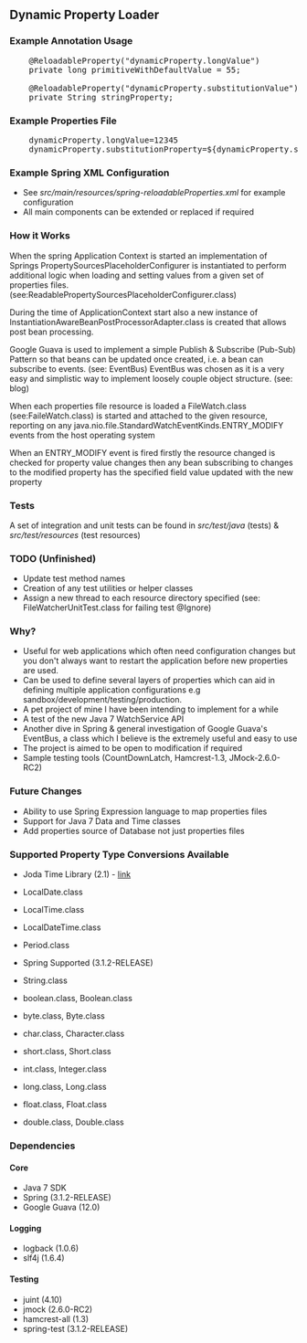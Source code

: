 ## Dynamic Property Loader ##

### Example Annotation Usage ###
<pre>
	@ReloadableProperty("dynamicProperty.longValue")
	private long primitiveWithDefaultValue = 55;

	@ReloadableProperty("dynamicProperty.substitutionValue")
	private String stringProperty;
</pre>

### Example Properties File ###
<pre>
	dynamicProperty.longValue=12345
	dynamicProperty.substitutionProperty=${dynamicProperty.substitutionValue}
</pre>

### Example Spring XML Configuration ###
* See _src/main/resources/spring-reloadableProperties.xml_ for example configuration
* All main components can be extended or replaced if required

### How it Works  ###
When the spring Application Context is started an implementation of Springs PropertySourcesPlaceholderConfigurer is instantiated to perform additional logic when loading and setting values from a given set of properties files. (see:ReadablePropertySourcesPlaceholderConfigurer.class)

During the time of ApplicationContext start also a new instance of InstantiationAwareBeanPostProcessorAdapter.class is created that allows post bean processing.

Google Guava is used to implement a simple Publish & Subscribe (Pub-Sub) Pattern so that beans can be updated once created, i.e. a bean can subscribe to events. (see: EventBus) 
EventBus was chosen as it is a very easy and simplistic way to implement loosely couple object structure. (see: blog)

When each properties file resource is loaded a FileWatch.class (see:FaileWatch.class) is started and attached to the given resource, reporting on any java.nio.file.StandardWatchEventKinds.ENTRY_MODIFY events from the host operating system

When an ENTRY_MODIFY event is fired firstly the resource changed is checked for property value changes then any bean subscribing to changes to the modified property has the specified field value updated with the new property

### Tests ###
A set of integration and unit tests can be found in _src/test/java_ (tests) & _src/test/resources_ (test resources)

### TODO (Unfinished) ###
* Update test method names
* Creation of any test utilities or helper classes
* Assign a new thread to each resource directory specified (see: FileWatcherUnitTest.class for failing test @Ignore)

### Why? ###
* Useful for web applications which often need configuration changes but you don't always want to restart the application before new properties are used.
* Can be used to define several layers of properties which can aid in defining multiple application configurations e.g sandbox/development/testing/production.
* A pet project of mine I have been intending to implement for a while
* A test of the new Java 7 WatchService API
* Another dive in Spring & general investigation of Google Guava's EventBus, a class which I believe is the extremely useful and easy to use
* The project is aimed to be open to modification if required
* Sample testing tools (CountDownLatch, Hamcrest-1.3, JMock-2.6.0-RC2)

### Future Changes ###
* Ability to use Spring Expression language to map properties files
* Support for Java 7 Data and Time classes
* Add properties source of Database not just properties files

### Supported Property Type Conversions Available ###
* Joda Time Library (2.1) - [link](http://joda-time.sourceforge.net/)
 * LocalDate.class
 * LocalTime.class
 * LocalDateTime.class
 * Period.class


* Spring Supported (3.1.2-RELEASE)
 * String.class
 * boolean.class, Boolean.class
 * byte.class, Byte.class
 * char.class, Character.class
 * short.class, Short.class
 * int.class, Integer.class
 * long.class,	Long.class
 * float.class, Float.class
 * double.class, Double.class

### Dependencies ###

#### Core ####
* Java 7 SDK
* Spring (3.1.2-RELEASE)
* Google Guava  (12.0)

#### Logging ####
* logback (1.0.6)
* slf4j (1.6.4)

#### Testing ####
* juint (4.10)
* jmock (2.6.0-RC2)
* hamcrest-all (1.3)
* spring-test (3.1.2-RELEASE)